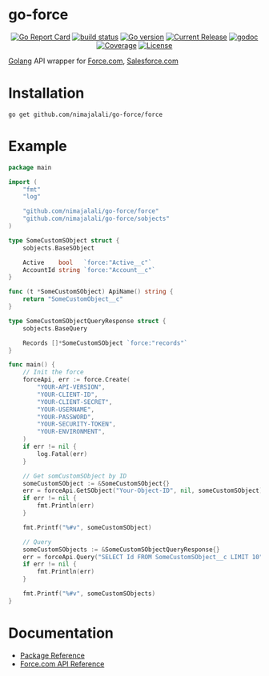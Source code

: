 # go-force

<p align="center">
  <a href="https://goreportcard.com/report/github.com/nimajalali/go-force"><img src="https://goreportcard.com/badge/github.com/nimajalali/go-force" alt="Go Report Card"></a>
  <a href="https://github.com/nimajalali/go-force/actions?query=workflow%3Abuild"><img src="https://github.com/nimajalali/go-force/workflows/build/badge.svg" alt="build status"></a>
  <a href="https://github.com/nimajalali/go-force/blob/master/go.mod"><img src="https://img.shields.io/github/go-mod/go-version/nimajalali/go-force" alt="Go version"></a>
  <a href="https://github.com/nimajalali/go-force/releases"><img src="https://img.shields.io/github/v/release/nimajalali/go-force.svg" alt="Current Release"></a>
  <a href="https://godoc.org/github.com/nimajalali/go-force"><img src="https://godoc.org/github.com/nimajalali/go-force?status.svg" alt="godoc"></a>
  <a href="https://gocover.io/github.com/nimajalali/go-force/force"><img src="https://gocover.io/_badge/github.com/nimajalali/go-force/force" alt="Coverage"></a>
  <a href="https://github.com/nimajalali/go-force/blob/master/LICENSE"><img src="https://img.shields.io/github/license/nimajalali/go-force" alt="License"></a>
</p>

[Golang](http://golang.org/) API wrapper for [Force.com](http://www.force.com/), [Salesforce.com](http://www.salesforce.com/)

# Installation

    go get github.com/nimajalali/go-force/force

# Example

```go
package main

import (
	"fmt"
	"log"

	"github.com/nimajalali/go-force/force"
	"github.com/nimajalali/go-force/sobjects"
)

type SomeCustomSObject struct {
	sobjects.BaseSObject

	Active    bool   `force:"Active__c"`
	AccountId string `force:"Account__c"`
}

func (t *SomeCustomSObject) ApiName() string {
	return "SomeCustomObject__c"
}

type SomeCustomSObjectQueryResponse struct {
	sobjects.BaseQuery

	Records []*SomeCustomSObject `force:"records"`
}

func main() {
	// Init the force
	forceApi, err := force.Create(
		"YOUR-API-VERSION",
		"YOUR-CLIENT-ID",
		"YOUR-CLIENT-SECRET",
		"YOUR-USERNAME",
		"YOUR-PASSWORD",
		"YOUR-SECURITY-TOKEN",
		"YOUR-ENVIRONMENT",
	)
	if err != nil {
		log.Fatal(err)
	}

	// Get somCustomSObject by ID
	someCustomSObject := &SomeCustomSObject{}
	err = forceApi.GetSObject("Your-Object-ID", nil, someCustomSObject)
	if err != nil {
		fmt.Println(err)
	}

	fmt.Printf("%#v", someCustomSObject)

	// Query
	someCustomSObjects := &SomeCustomSObjectQueryResponse{}
	err = forceApi.Query("SELECT Id FROM SomeCustomSObject__c LIMIT 10", someCustomSObjects)
	if err != nil {
		fmt.Println(err)
	}

	fmt.Printf("%#v", someCustomSObjects)
}
```

# Documentation

- [Package Reference](http://godoc.org/github.com/nimajalali/go-force/force)
- [Force.com API Reference](http://www.salesforce.com/us/developer/docs/api_rest/)
